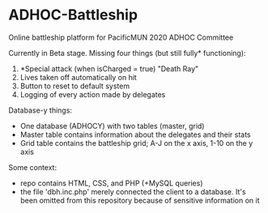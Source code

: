# ADHOC-Battleship
Online battleship platform for PacificMUN 2020 ADHOC Committee

Currently in Beta stage. Missing four things (but still fully* functioning):
1. \*Special attack (when isCharged = true) "Death Ray"
2. Lives taken off automatically on hit
3. Button to reset to default system
4. Logging of every action made by delegates

Database-y things:
 - One database (ADHOCY) with two tables (master, grid)
 - Master table contains information about the delegates and their stats
 - Grid table contains the battleship grid; A-J on the x axis, 1-10 on the y axis

Some context:
 - repo contains HTML, CSS, and PHP (+MySQL queries)
 - the file 'dbh.inc.php' merely connected the client to a database. It's been omitted from this repository because of sensitive information on it
